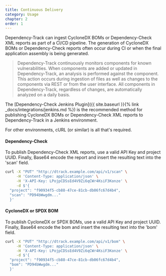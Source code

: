 ```yaml
---
title: Continuous Delivery
category: Usage
chapter: 2
order: 1
---
```


Dependency-Track can ingest CycloneDX BOMs or Dependency-Check XML reports as part of a CI/CD pipeline. The 
generation of CycloneDX BOMs or Dependency-Check reports often occur during CI or when the final
application assembly is being generated. 

> Dependency-Track continuously monitors components for known vulnerabilities. When components are added or 
> updated in Dependency-Track, an analysis is performed against the component. This action occurs during 
> ingestion of files as well as changes to the components via REST or from the user interface. All 
> components in Dependency-Track, regardless of changes, are automatically analyzed on a daily basis.

The [Dependency-Check Jenkins Plugin]({{ site.baseurl }}{% link _docs/integrations/jenkins.md %}) is the 
recommended method for publishing CycloneDX BOMs or Dependency-Check XML reports to Dependency-Track in 
a Jenkins environment.

For other environments, cURL (or similar) is all that's required. 

#### Dependency-Check
To publish Dependency-Check XML reports, use a valid API Key and project UUID. Finally, Base64 encode the 
report and insert the resulting text into the 'scan' field.

```bash
curl -X "PUT" "http://dtrack.example.com/api/v1/scan" \
     -H 'Content-Type: application/json' \
     -H 'X-API-Key: LPojpCDSsEd4V9Zi6qCWr4KsiF3Konze' \
     -d $'{
  "project": "f90934f5-cb88-47ce-81cb-db06fc67d4b4",
  "scan": "PD94bWwgdm..."
  }'
```

#### CycloneDX or SPDX BOM
To publish CycloneDX or SPDX BOMs, use a valid API Key and project UUID. Finally, Base64 encode the 
bom and insert the resulting text into the 'bom' field.

```bash
curl -X "PUT" "http://dtrack.example.com/api/v1/bom" \
     -H 'Content-Type: application/json' \
     -H 'X-API-Key: LPojpCDSsEd4V9Zi6qCWr4KsiF3Konze' \
     -d $'{
  "project": "f90934f5-cb88-47ce-81cb-db06fc67d4b4",
  "bom": "PD94bWwgdm..."
  }'
```

